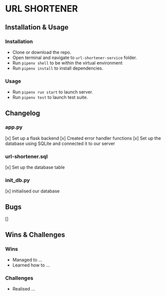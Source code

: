 # URL SHORTENER

## Installation & Usage

### Installation

* Clone or download the repo.
* Open terminal and navigate to `url-shortener-service` folder.
* Run `pipenv shell` to be within the virtual environment
* Run `pipenv install` to install dependencies.

### Usage

* Run `pipenv run start` to launch server.
* Run `pipenv test` to launch test suite.

## Changelog

### app.py

[x] Set up a flask backend
[x] Created error handler functions
[x] Set up the database using SQLite and connected it to our server

### url-shortener.sql

[x] Set up the database table

### init_db.py
[x] initialised our database

## Bugs

[] 

## Wins & Challenges

### Wins

* Managed to ...
* Learned how to ...

### Challenges

* Realised ...